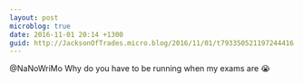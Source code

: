 ```yaml
---
layout: post
microblog: true
date: 2016-11-01 20:14 +1300
guid: http://JacksonOfTrades.micro.blog/2016/11/01/t793350521197244416.html
---
```

@NaNoWriMo Why do you have to be running when my exams are 😭
